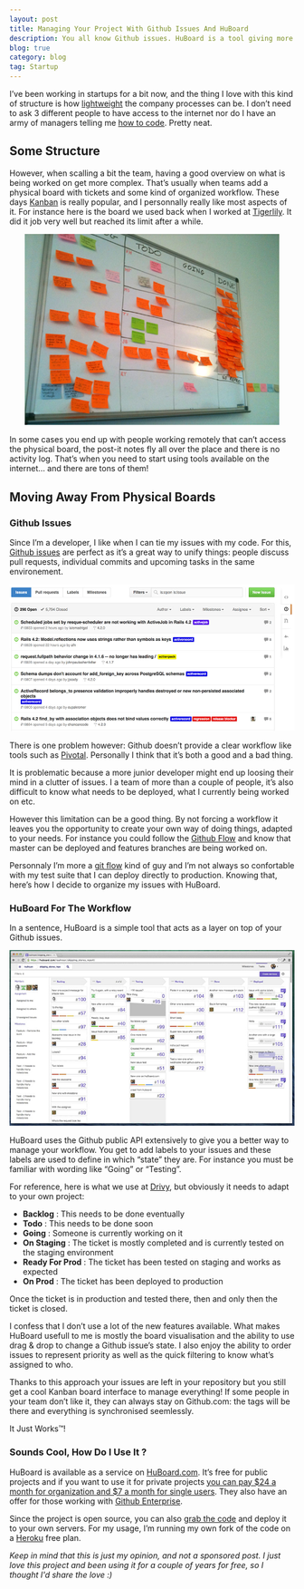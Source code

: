 ```yaml
---
layout: post
title: Managing Your Project With Github Issues And HuBoard
description: You all know Github issues. HuBoard is a tool giving more features to manage them, including a very helpful Kanban board. Here is how I’ve been using it.
blog: true
category: blog
tag: Startup
---
```


I’ve been working in startups for a bit now, and the thing I love with this kind of structure is how [lightweight][1] the company processes can be. I don’t need to ask 3 different people to have access to the internet nor do I have an army of managers telling me [how to code][2]. Pretty neat.

## Some Structure

However, when scalling a bit the team, having a good overview on what is being worked on get more complex. That’s usually when teams add a physical board with tickets and some kind of organized workflow. These days [Kanban][3] is really popular, and I personnally really like most aspects of it. For instance here is the board we used back when I worked at [Tigerlily][4]. It did it job very well but reached its limit after a while.

<div style="text-align: center"><img src="/assets/blog/board.jpg" style="width: 450px;"/></div>

In some cases you end up with people working remotely that can’t access the physical board, the post-it notes fly all over the place and there is no activity log. That’s when you need to start using tools available on the internet… and there are tons of them!

## Moving Away From Physical Boards

### Github Issues

Since I’m a developer, I like when I can tie my issues with my code. For this, [Github issues][5] are perfect as it’s a great way to unify things: people discuss pull requests, individual commits and upcoming tasks in the same environement.

<div style="text-align: center"><img src="/assets/blog/github_issues.jpg" style="width: 700px;"/></div>

There is one problem however: Github doesn’t provide a clear workflow like tools such as [Pivotal][6]. Personally I think that it’s both a good and a bad thing.

It is problematic because a more junior developer might end up loosing their mind in a clutter of issues. I a team of more than a couple of people, it’s also difficult to know what needs to be deployed, what I currently being worked on etc.

However this limitation can be a good thing. By not forcing a workflow it leaves you the opportunity to create your own way of doing things, adapted to your needs. For instance you could follow the [Github Flow][7] and know that master can be deployed and features branches are being worked on.

Personnaly I’m more a [git flow][8] kind of guy and I’m not always so confortable with my test suite that I can deploy directly to production. Knowing that, here’s how I decide to organize my issues with HuBoard.

### HuBoard For The Workflow

In a sentence, HuBoard is a simple tool that acts as a layer on top of your Github issues.

<div style="text-align: center"><img src="/assets/blog/huboard.jpg" style="width: 700px;"/></div>

HuBoard uses the Github public API extensively to give you a better way to manage your workflow. You get to add labels to your issues and these labels are used to define in which “state” they are. For instance you must be familiar with wording like “Going” or “Testing”.

For reference, here is what we use at [Drivy][9], but obviously it needs to adapt to your own project:

- **Backlog** : This needs to be done eventually
- **Todo** : This needs to be done soon
- **Going** : Someone is currently working on it
- **On Staging** : The ticket is mostly completed and is currently tested on the staging environment
- **Ready For Prod** : The ticket has been tested on staging and works as expected
- **On Prod** : The ticket has been deployed to production

Once the ticket is in production and tested there, then and only then the ticket is closed.

I confess that I don’t use a lot of the new features available. What makes HuBoard usefull to me is mostly the board visualisation and the ability to use drag & drop to change a Github issue’s state. I also enjoy the ability to order issues to represent priority as well as the quick filtering to know what’s assigned to who.

Thanks to this approach your issues are left in your repository but you still get a cool Kanban board interface to manage everything! If some people in your team don’t like it, they can always stay on Github.com: the tags will be there and everything is synchronised seemlessly.

It Just Works™!

### Sounds Cool, How Do I Use It ?

HuBoard is available as a service on [HuBoard.com][10]. It’s free for public projects and if you want to use it for private projects [you can pay $24 a month for organization and $7 a month for single users][11].
They also have an offer for those working with [Github Enterprise][14].

Since the project is open source, you can also [grab the code][12] and deploy it to your own servers. For my usage, I’m running my own fork of the code on a [Heroku][13] free plan.

_Keep in mind that this is just my opinion, and not a sponsored post. I just love this project and been using it for a couple of years for free, so I thought I'd share the love :)_



[1]:	/blog/2014/07/28/company-process-red-tape/
[2]:	https://www.youtube.com/watch?v=qYodWEKCuGg
[3]:	http://en.wikipedia.org/wiki/Kanban
[4]:	http://www.tigerlilyapps.com
[5]:	https://guides.github.com/features/issues/
[6]:	http://www.pivotaltracker.com/
[7]:	http://scottchacon.com/2011/08/31/github-flow.html
[8]:	http://nvie.com/posts/a-successful-git-branching-model/
[9]:	https://drivy.com
[10]:	https://huboard.com/?utm_source=marcgg&utm_medium=blog&utm_campaign=marcgg
[11]:	https://huboard.com/pricing?utm_source=marcgg&utm_medium=blog&utm_campaign=marcgg
[12]:	https://github.com/rauhryan/huboard
[13]:	https://www.heroku.com/
[14]: https://enterprise.huboard.com/?utm_source=marcgg&utm_medium=blog&utm_campaign=marcgg
